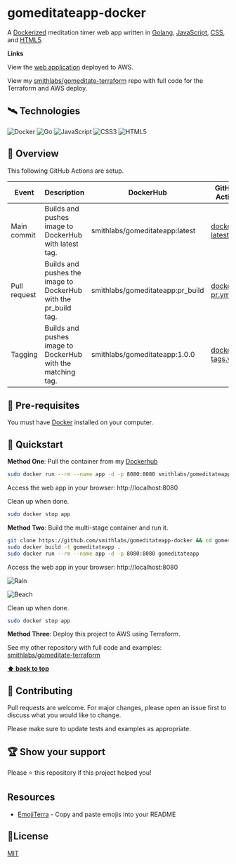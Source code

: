 # gomeditateapp-docker

A [Dockerized](https://www.docker.com/) meditation timer web app written in [Golang](https://golang.org/), [JavaScript](https://www.javascript.com/), [CSS](https://www.w3schools.com/css/), and [HTML5](https://developer.mozilla.org/en-US/docs/Web/Guide/HTML/HTML5). 

**Links**

View the [web application](http://gma-dockerhub-162650346.us-east-1.elb.amazonaws.com/) deployed to AWS. 

View my [smithlabs/gomeditate-terraform](https://github.com/smithlabs/gomeditateapp-terraform) repo with full code for the Terraform and AWS deploy.

## 🛰️ Technologies

![Docker](https://img.shields.io/badge/-Docker-black?style=flat-square&logo=docker)
![Go](https://img.shields.io/badge/-Go-3E3E3E?style=flat-square&logo=Go)
![JavaScript](https://img.shields.io/badge/-JavaScript-black?style=flat-square&logo=javascript)
![CSS3](https://img.shields.io/badge/-CSS3-1572B6?style=flat-square&logo=css3)
![HTML5](https://img.shields.io/badge/-HTML5-E34F26?style=flat-square&logo=html5&logoColor=white)

## 🔭 Overview

This following GitHub Actions are setup.

| Event        | Description                                                     | DockerHub                        | GitHub Action                                                                                                             |
|--------------|-----------------------------------------------------------------|----------------------------------|---------------------------------------------------------------------------------------------------------------------------|
| Main commit  | Builds and pushes image to DockerHub with latest tag.           | smithlabs/gomeditateapp:latest   | [docker-latest.yml](smithhttps://github.com/smithlabs/gomeditateapp-docker/blob/main/.github/workflows/docker-latest.yml) |
| Pull request | Builds and pushes the image to DockerHub with the pr_build tag. | smithlabs/gomeditateapp:pr_build | [docker-pr.yml](https://github.com/smithlabs/gomeditateapp-docker/blob/main/.github/workflows/docker-pr.yml)              |
| Tagging      | Builds and pushes image to DockerHub with the matching tag.     | smithlabs/gomeditateapp:1.0.0    | [docker-tags.yml](https://github.com/smithlabs/gomeditateapp-docker/blob/main/.github/workflows/docker-tags.yml)          |


## 🐾 Pre-requisites

You must have [Docker](https://docs.docker.com/get-docker/) installed on your computer.

## 🐇 Quickstart

**Method One**: Pull the container from my [Dockerhub](https://hub.docker.com/repository/docker/smithlabs/gomeditateapp)
``` bash
sudo docker run --rm --name app -d -p 8080:8080 smithlabs/gomeditateapp:1.0
```

Access the web app in your browser: http://localhost:8080


Clean up when done.
``` bash
sudo docker stop app
```

**Method Two**: Build the multi-stage container and run it.

``` bash
git clone https://github.com/smithlabs/gomeditateapp-docker && cd gomeditateapp-docker
sudo docker build -t gomeditateapp .
sudo docker run --rm --name app -d -p 8080:8080 gomeditateapp
```

Access the web app in your browser: http://localhost:8080

![Rain](https://github.com/smithlabs/github-assets/raw/main/gif/rain.gif)

![Beach](https://github.com/smithlabs/github-assets/blob/main/gif/beach.gif)

Clean up when done.
``` bash
sudo docker stop app
```

**Method Three**: Deploy this project to AWS using Terraform.

See my other repository with full code and examples: [smithlabs/gomeditate-terraform](https://github.com/smithlabs/gomeditateapp-terraform)


**[⬆ back to top](#%EF%B8%8F-technologies)**


## 🤝 Contributing

Pull requests are welcome. For major changes, please open an issue first to discuss what you would like to change.

Please make sure to update tests and examples as appropriate.

## 🏆 Show your support

Please ⭐️ this repository if this project helped you!

## Resources

- [EmojiTerra](https://emojiterra.com/) - Copy and paste emojis into your README

## 📝License

[MIT](https://github.com/smithlabs/hello-world-terraform-go-demo/blob/main/LICENSE)
